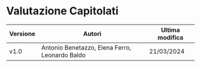 # Valutazione Capitolati

|Versione|                    Autori                    |Ultima modifica|
|--------|----------------------------------------------|---------------|
|  v1.0  |Antonio Benetazzo, Elena Ferro, Leonardo Baldo|   21/03/2024  |